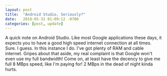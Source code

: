 ```yaml
---
layout: post
title:  "Android Studio, Seriously?"
date:   2018-05-31 01:09:12 -0700
categories: [post, update]
---
```


A quick note on Android Studio. Like most Google applications these days, it expects you to have a good high speed internet connection at all times. Sure. I guess. In this instance I do. I've got plenty of RAM and cable internet. Gripes about that aside, my real complaint is that Google won't even use my full bandwidth! Come on, at least have the decency to give me full 8 MBps speed, like I'm paying for! 2 MBps in the dead of night kinda hurts.
